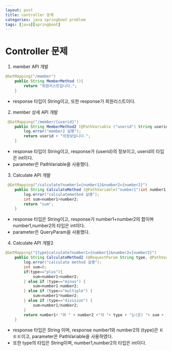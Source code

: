 ```yaml
---
layout: post
title: controller 문제
categories: java springboot problem
tags: [java][springboot]
---
```


Controller 문제
=====================

1. member API 개발

```java
@GetMapping("/member")
    public String MemberMethod (){
        return "회원리스트입니다.";
    }
```
+ response 타입이 String이고, 또한 response가 회원리스트이다.

2. member 상세 API 개발

```java
 @GetMapping("/member/{userid}")
    public String MemberMethod2 (@PathVariable ("userid") String userid){
        log.error("member2 실행");
        return userid + "의정보입니다.";
    }
```
+ response 타입이 String이고, response가 {userid}의 정보이고, userid의 타입은 int이다.
+ parameter은 PathVariable을 사용했다. 

3. Calculate API 개발

```java
 @GetMapping("/calculate?number1={number1}&number2={number2}")
    public String CalculateMethod (@PathVariable("number1")int number1,@PathVariable("number2")int number2){
        log.error("calculatemethod 실행");
        int sum=number1+number2;
        return "sum";
    }
```
+ response 타입은 String이고, response가 number1+number2의 합이며 number1,number2의 타입은 int이다.
+ parameter은 QueryParam을 사용했다. 

4. Calculate API 개발2

```java
@GetMapping("{type}calculate?number1={number1}&number2={number2}")
    public String CalculateMethod2 (@RequestParam String type, @PathVariable("number1")int number1, @PathVariable("number2")int number2){
        log.error("calculate method 실행");
        int sum=0;
        if(type=="plus"){
            sum=number1+number2;
        } else if (type=="minus") {
            sum=number1-number2;
        } else if (type=="multiple") {
            sum=number1*number2;
        } else if (type=="division") {
            sum=number1/number2;
        }
        return number1+ "와 " + number2 +"의 "+ type + "는(은) "+ sum + "입니다.";
    }
```
+ response 타입은 String 이며, response number1와 number2의 {type}은 ㅌㅌㅌ이고, parameter은 PathVariable을 사용하였다.
+ 또한 type의 타입은 String이며, number1,number2의 타입은 int이다.
